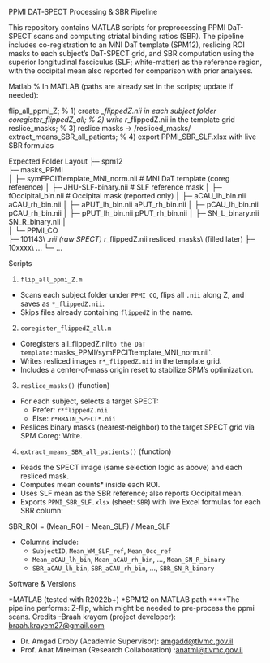 PPMI DAT‑SPECT Processing & SBR Pipeline

This repository contains MATLAB scripts for preprocessing PPMI DaT-SPECT scans and computing striatal binding ratios (SBR). The pipeline includes co-registration to an MNI DaT template (SPM12), reslicing ROI masks to each subject’s DaT-SPECT grid, and SBR computation using the superior longitudinal fasciculus (SLF; white-matter) as the reference region, with the occipital mean also reported for comparison with prior analyses.

Matlab
% In MATLAB (paths are already set in the scripts; update if needed):

flip_all_ppmi_Z;                       % 1) create *_flippedZ.nii in each subject folder
coregister_flippedZ_all;               % 2) write r*_flippedZ.nii in the template grid
reslice_masks;                         % 3) reslice masks → <subject>/resliced_masks/
extract_means_SBR_all_patients;        % 4) export PPMI_SBR_SLF.xlsx with live SBR formulas

 Expected Folder Layout
├─ spm12\
├─ masks_PPMI\
│   ├─ symFPCITtemplate_MNI_norm.nii        # MNI DaT template (coreg reference)
│   ├─ JHU-SLF-binary.nii                    # SLF reference mask
│   ├─ fOccipital_bin.nii                    # Occipital mask (reported only)
│   ├─ aCAU_lh_bin.nii  aCAU_rh_bin.nii
│   ├─ aPUT_lh_bin.nii  aPUT_rh_bin.nii
│   ├─ pCAU_lh_bin.nii  pCAU_rh_bin.nii
│   ├─ pPUT_lh_bin.nii  pPUT_rh_bin.nii
│   ├─ SN_L_binary.nii  SN_R_binary.nii
│   
│
└─ PPMI_CO\
    ├─ 101143\   *.nii  (raw SPECT)  r*_flippedZ.nii  resliced_masks\ (filled later)
    ├─ 10xxxx\   ...
    └─ ...

 Scripts

1) `flip_all_ppmi_Z.m`
* Scans each subject folder under `PPMI_CO`, flips all `.nii` along Z, and saves as `*_flippedZ.nii`.
* Skips files already containing `flippedZ` in the name.

 2) `coregister_flippedZ_all.m`
* Coregisters all_flippedZ.nii` to the DaT template: `masks_PPMI/symFPCITtemplate_MNI_norm.nii`.
* Writes resliced images `r*_flippedZ.nii` in the template grid.
* Includes a center‑of‑mass origin reset to stabilize SPM’s optimization.

 3) `reslice_masks()` (function)
* For each subject, selects a target SPECT:
  * Prefer: `r*flippedZ.nii`
  * Else:   `r*BRAIN_SPECT*.nii`
* Reslices binary masks (nearest‑neighbor) to the target SPECT grid via SPM Coreg: Write.

 4) `extract_means_SBR_all_patients()` (function)
* Reads the SPECT image (same selection logic as above) and each resliced mask.
* Computes mean counts* inside each ROI.
* Uses  SLF mean as the  SBR reference; also reports Occipital mean.
* Exports `PPMI_SBR_SLF.xlsx` (sheet: `SBR`) with live Excel formulas for each SBR column:

SBR_ROI = (Mean_ROI − Mean_SLF) / Mean_SLF


* Columns include:
  * `SubjectID`, `Mean_WM_SLF_ref`, `Mean_Occ_ref`
  * `Mean_aCAU_lh_bin`, `Mean_aCAU_rh_bin`, …, `Mean_SN_R_binary`
  * `SBR_aCAU_lh_bin`, `SBR_aCAU_rh_bin`, …, `SBR_SN_R_binary`


 Software & Versions

*MATLAB  (tested with R2022b+)
*SPM12 on MATLAB path
****The pipeline performs: Z‑flip, which might be needed to pre-process the ppmi scans.
Credits
 -Braah krayem (project developer): braah.krayem27@gmail.com
- Dr. Amgad Droby (Academic Supervisor): amgadd@tlvmc.gov.il
- Prof. Anat Mirelman (Research Collaboration) :anatmi@tlvmc.gov.il
